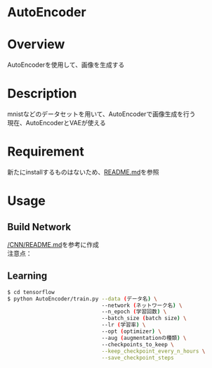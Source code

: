 AutoEncoder
==

# Overview
AutoEncoderを使用して、画像を生成する

# Description
mnistなどのデータセットを用いて、AutoEncoderで画像生成を行う  
現在、AutoEncoderとVAEが使える  

# Requirement
新たにinstallするものはないため、[README.md](../README.md)を参照

# Usage
## Build Network
[/CNN/README.md](../CNN/README.md)を参考に作成  
注意点：

## Learning
```bash
$ cd tensorflow
$ python AutoEncoder/train.py --data (データ名) \
                              --network (ネットワーク名) \
                              --n_epoch (学習回数) \
                              --batch_size (batch size) \
                              --lr (学習率) \
                              --opt (optimizer) \
                              --aug (augmentationの種類) \
                              --checkpoints_to_keep \
                              --keep_checkpoint_every_n_hours \
                              --save_checkpoint_steps
```